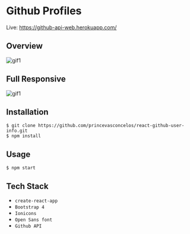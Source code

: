 # Github Profiles

Live: https://github-api-web.herokuapp.com/

## Overview
![gif1](https://media.giphy.com/media/dIVdHdRDxFWkBT7Ygi/giphy.gif)

## Full Responsive
![gif1](https://media.giphy.com/media/9SIXTEYQr9B8pwMcvf/giphy.gif)

## Installation

```
$ git clone https://github.com/princevasconcelos/react-github-user-info.git
$ npm install
```

## Usage
```
$ npm start
```

## Tech Stack

- `create-react-app` 
- `Bootstrap 4` 
- `Ionicons`
- `Open Sans font`
- `Github API`
